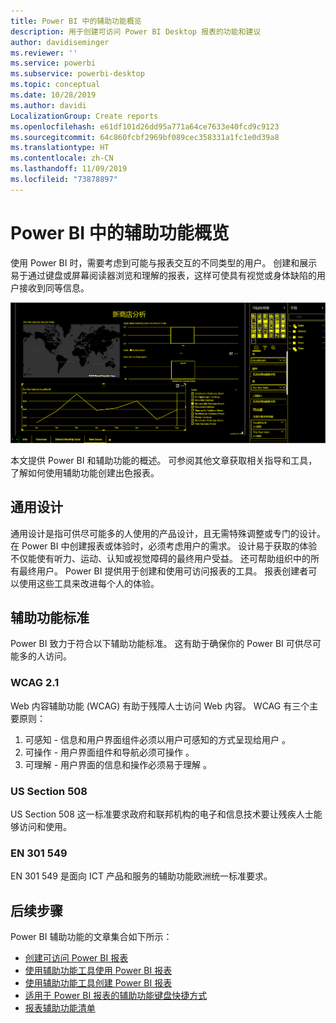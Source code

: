 ```yaml
---
title: Power BI 中的辅助功能概览
description: 用于创建可访问 Power BI Desktop 报表的功能和建议
author: davidiseminger
ms.reviewer: ''
ms.service: powerbi
ms.subservice: powerbi-desktop
ms.topic: conceptual
ms.date: 10/28/2019
ms.author: davidi
LocalizationGroup: Create reports
ms.openlocfilehash: e61df101d26dd95a771a64ce7633e40fcd9c9123
ms.sourcegitcommit: 64c860fcbf2969bf089cec358331a1fc1e0d39a8
ms.translationtype: HT
ms.contentlocale: zh-CN
ms.lasthandoff: 11/09/2019
ms.locfileid: "73878897"
---
```

# <a name="overview-of-accessibility-in-power-bi"></a>Power BI 中的辅助功能概览
使用 Power BI 时，需要考虑到可能与报表交互的不同类型的用户。 创建和展示易于通过键盘或屏幕阅读器浏览和理解的报表，这样可使具有视觉或身体缺陷的用户接收到同等信息。

![Windows 高对比度设置](media/desktop-accessibility/accessibility-05b.png)

本文提供 Power BI 和辅助功能的概述。 可参阅其他文章获取相关指导和工具，了解如何使用辅助功能创建出色报表。

## <a name="universal-design"></a>通用设计

通用设计是指可供尽可能多的人使用的产品设计，且无需特殊调整或专门的设计。 在 Power BI 中创建报表或体验时，必须考虑用户的需求。 设计易于获取的体验不仅能使有听力、运动、认知或视觉障碍的最终用户受益。 还可帮助组织中的所有最终用户。 Power BI 提供用于创建和使用可访问报表的工具。 报表创建者可以使用这些工具来改进每个人的体验。

## <a name="accessibility-standards"></a>辅助功能标准

Power BI 致力于符合以下辅助功能标准。  这有助于确保你的 Power BI 可供尽可能多的人访问。

### <a name="wcag-21"></a>WCAG 2.1
Web 内容辅助功能 (WCAG) 有助于残障人士访问 Web 内容。 WCAG 有三个主要原则：

1. 可感知 - 信息和用户界面组件必须以用户可感知的方式呈现给用户  。
2. 可操作 - 用户界面组件和导航必须可操作  。
3. 可理解 - 用户界面的信息和操作必须易于理解  。

### <a name="us-section-508"></a>US Section 508

US Section 508 这一标准要求政府和联邦机构的电子和信息技术要让残疾人士能够访问和使用。

### <a name="en-301-549"></a>EN 301 549
EN 301 549 是面向 ICT 产品和服务的辅助功能欧洲统一标准要求。  



## <a name="next-steps"></a>后续步骤

Power BI 辅助功能的文章集合如下所示：

* [创建可访问 Power BI 报表](desktop-accessibility-creating-reports.md) 
* [使用辅助功能工具使用 Power BI 报表](desktop-accessibility-consuming-tools.md)
* [使用辅助功能工具创建 Power BI 报表](desktop-accessibility-creating-tools.md)
* [适用于 Power BI 报表的辅助功能键盘快捷方式](desktop-accessibility-keyboard-shortcuts.md)
* [报表辅助功能清单](desktop-accessibility-creating-reports.md#report-accessibility-checklist)


